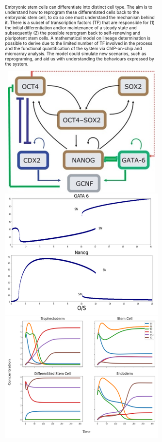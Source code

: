 Embryonic stem cells can differentiate into distinct cell type. The aim is to understand how to reprogram these differentiated cells back to the embryonic stem cell, to do so one must understand the mechanism behind it. There is a subset of transcription factors (TF) that are responsible for (1) the initial differentiation and/or maintenance of a steady state and subsequently (2) the possible reprogram back to self-renewing and pluripotent stem cells. A mathematical model on lineage determination is possible to derive due to the limited number of TF involved in the process and the functional quantification of the system via ChIP-on-chip and microarray analysis. The model could simulate new scenarios, such as reprograming, and aid us with understanding the behaviours expressed by the system.


<p align="center">
  <img src="Images/Transcriptional factor interactions.png" height="400"/ >
  <img src="Images/Steady state model of Nanog and Gata 6.png" height="400"/ >
  <img src="Images/Transcriptional factors concentration over time_.png" height="400"/ >
  </p>
